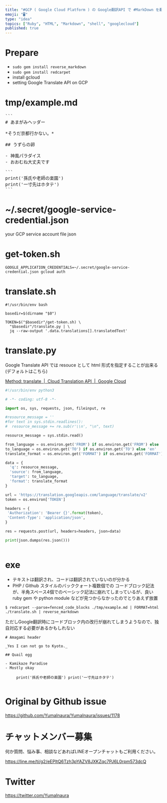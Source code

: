 ```yaml
---
title: "#GCP ( Google Cloud Platform ) の Google翻訳API で #MarkDown を翻訳するとスタイルが崩れ"
emoji: "🖥"
type: "idea"
topics: ["Ruby", "HTML", "Markdown", "shell", "googlecloud"]
published: true
---
```



# Prepare

- `sudo gem install reverse_markdown`
- `sudo gem install redcarpet`
- install gcloud
- setting Google Translate API on GCP

# tmp/example.md

<pre>
```
# あまがみヘッダー

*そうだ京都行かない。*

## うずらの卵

- 神風パラダイス
- おおむね大丈夫です

```
print('孫氏や老師の楽園')
print('一寸先はホタテ')
```
</pre>

# ~/.secret/google-service-credential.json

your GCP service account file json

# get-token.sh

```
GOOGLE_APPLICATION_CREDENTIALS=~/.secret/google-service-credential.json gcloud auth
```

# translate.sh

```
#!/usr/bin/env bash

basedir=$(dirname "$0")

TOKEN=$("$basedir"/get-token.sh) \
  "$basedir"/translate.py | \
  jq --raw-output '.data.translations[].translatedText'
```

# translate.py

Google Translate API では resouce として html 形式を指定することが出来る (デフォルトはこちら)

[Method: translate  |  Cloud Translation API  |  Google Cloud](https://cloud.google.com/translate/docs/reference/rest/v2/translate)

```py
#!/usr/bin/env python3

# -*- coding: utf-8 -*-

import os, sys, requests, json, fileinput, re

#resource_message = ''
#for text in sys.stdin.readlines():
#  resource_message += re.sub(r'\\n', "\n", text)

resource_message = sys.stdin.read()

from_language = os.environ.get('FROM') if os.environ.get('FROM') else 'ja'
to_language = os.environ.get('TO') if os.environ.get('TO') else 'en'
translate_format = os.environ.get('FORMAT') if os.environ.get('FORMAT') else 'text'

data = {
  'q': resource_message,
  'source': from_language,
  'target': to_language,
  'format': translate_format
}

url = 'https://translation.googleapis.com/language/translate/v2'
token = os.environ['TOKEN']

headers = {
 'Authorization': 'Bearer {}'.format(token),
 'Content-Type': 'application/json',
}

res = requests.post(url, headers=headers, json=data)

print(json.dumps(res.json()))
  

```

# exe

- テキストは翻訳され、コードは翻訳されていないのが分かる
- PHP / Github スタイルのバッククォート複数個での コードブロック記法が、半角スペース4個でのベーシック記法に崩れてしまっているが、良い ruby gem や python module などが見つからなかったのでとりあえず放置

```
$ redcarpet --parse=fenced_code_blocks ./tmp/example.md | FORMAT=html ./translate.sh | reverse_markdown
```

ただしGoogle翻訳時にコードブロック内の改行が崩れてしまうようなので、独自対応する必要があるかもしれない

```
# Amagami header 

_Yes I can not go to Kyoto._

## Quail egg 

- Kamikaze Paradise 
- Mostly okay 

     print('孫氏や老師の楽園') print('一寸先はホタテ') 


```

# Original by Github issue

https://github.com/YumaInaura/YumaInaura/issues/1178








<!-- Update From Qiita API -->

# チャットメンバー募集


何か質問、悩み事、相談などあればLINEオープンチャットもご利用ください。

https://line.me/ti/g2/eEPltQ6Tzh3pYAZV8JXKZqc7PJ6L0rpm573dcQ





# Twitter


https://twitter.com/YumaInaura


<!-- Update From Qiita API -->


